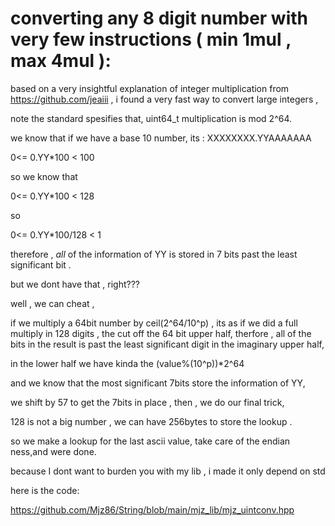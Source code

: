 # converting any 8 digit number with very few instructions ( min 1mul , max 4mul ):

based on a very insightful explanation of integer multiplication from https://github.com/jeaiii ,
i found a very fast way to convert large integers ,


note the standard spesifies that, uint64_t multiplication is mod 2^64.


we know that if we have a base 10 number, its :
XXXXXXXX.YYAAAAAAA

0<= 0.YY*100 < 100

so we know that 

0<= 0.YY*100 < 128

so 


0<= 0.YY*100/128 < 1


therefore , *all* of the information of YY is stored in 7 bits past the least significant bit .

but we dont have that , right???


well , we can cheat ,

if we multiply a 64bit number by ceil(2^64/10^p) , its as if we did a full multiply in 128 digits , the cut off the 64 bit upper half,
therfore , all of the bits in the result is past the least significant digit in the imaginary upper half,


in the lower half we have kinda the (value%(10^p))*2^64

and we know that the most significant 7bits store the information  of YY,

we shift by 57 to get the 7bits in place ,
then , we do our final trick,

128 is not a big number , we can have 256bytes to store the lookup .

so we make a lookup for the last ascii value, 
take care of the endian ness,and were done.


because I dont want to burden you with my lib , i made it only depend on std


 here is the code:

 https://github.com/Mjz86/String/blob/main/mjz_lib/mjz_uintconv.hpp









